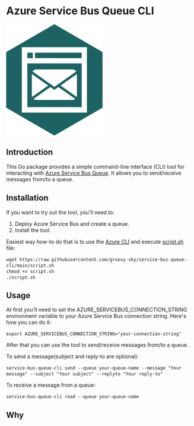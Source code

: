 # Azure Service Bus Queue CLI

![](logo.svg)

## Introduction
This Go package provides a simple command-line interface (CLI) tool for interacting with [Azure Service Bus Queue](https://azure.microsoft.com/en-us/products/service-bus). It allows you to send/receive messages from/to a queue. 

## Installation

If you want to try out the tool, you'll need to:
1. Deploy Azure Service Bus and create a queue.
2. Install the tool.

Easiest way how-to do that is to use the [Azure CLI](https://docs.microsoft.com/en-us/cli/azure/install-azure-cli?view=azure-cli-latest) and execute [script.sh](script.sh) file:

```
wget https://raw.githubusercontent.com/groovy-sky/service-bus-queue-cli/main/script.sh
chmod +x script.sh
./script.sh
```

## Usage

At first you'll need to set the AZURE_SERVICEBUS_CONNECTION_STRING environment variable to your Azure Service Bus connection string. Here's how you can do it:

```
export AZURE_SERVICEBUS_CONNECTION_STRING="your-connection-string"
```

After that you can use the tool to send/receive messages from/to a queue. 

To send a message(subject and reply-to are optional):

``` 
service-bus-queue-cli send --queue your-queue-name --message "Your message" --subject "Your subject" --replyto "Your reply-to"
```

To receive a message from a queue:

```
service-bus-queue-cli read --queue your-queue-name
```

## Why
